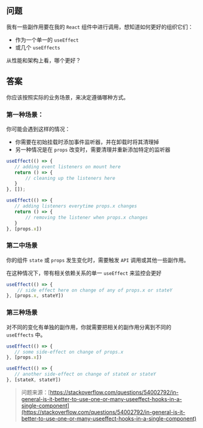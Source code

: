 ## 问题

我有一些副作用要在我的 `React` 组件中进行调用，想知道如何更好的组织它们：

- 作为一个单一的 `useEffect`
- 或几个 `useEffects`

从性能和架构上看，哪个更好？

## 答案

你应该按照实际的业务场景，来决定遵循哪种方式。

### 第一种场景：

你可能会遇到这样的情况：

- 你需要在初始挂载时添加事件监听器，并在卸载时将其清理掉
- 另一种情况是在 `props` 改变时，需要清理并重新添加特定的监听器

```js
useEffect(() => {
   // adding event listeners on mount here
   return () => {
       // cleaning up the listeners here
   }
}, []);

useEffect(() => {
   // adding listeners everytime props.x changes
   return () => {
       // removing the listener when props.x changes
   }
}, [props.x])
```

### 第二中场景

你的组件 `state` 或 `props` 发生变化时，需要触发 `API` 调用或其他一些副作用。

在这种情况下，带有相关依赖关系的单一 `useEffect` 来监控会更好

```js
useEffect(() => {
    // side effect here on change of any of props.x or stateY
}, [props.x, stateY])
```

### 第三种场景

对不同的变化有单独的副作用，你就需要把相关的副作用分离到不同的 `useEffects` 中。

```js
useEffect(() => {
   // some side-effect on change of props.x
}, [props.x])

useEffect(() => {
   // another side-effect on change of stateX or stateY 
}, [stateX, stateY])
```

> 问题来源：[https://stackoverflow.com/questions/54002792/in-general-is-it-better-to-use-one-or-many-useeffect-hooks-in-a-single-component](https://stackoverflow.com/questions/54002792/in-general-is-it-better-to-use-one-or-many-useeffect-hooks-in-a-single-component)
